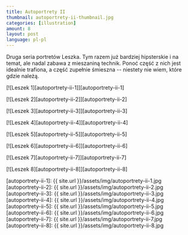 ```yaml
---
title: Autoportrety II
thumbnail: autoportrety-ii-thumbnail.jpg
categories: [illustration]
amount: 8
layout: post
language: pl-pl
---
```


Druga seria portretów Leszka. Tym razem już bardziej hipsterskie i na temat, ale nadal zabawa z mieszaniną technik. Ponoć część z nich jest idealnie trafiona, a część zupełnie śmieszna -- niestety nie wiem, które gdzie należą.

[![Leszek 1][autoportrety-ii-1]][autoportrety-ii-1]

[![Leszek 2][autoportrety-ii-2]][autoportrety-ii-2]

[![Leszek 3][autoportrety-ii-3]][autoportrety-ii-3]

[![Leszek 4][autoportrety-ii-4]][autoportrety-ii-4]

[![Leszek 5][autoportrety-ii-5]][autoportrety-ii-5]

[![Leszek 6][autoportrety-ii-6]][autoportrety-ii-6]

[![Leszek 7][autoportrety-ii-7]][autoportrety-ii-7]

[![Leszek 8][autoportrety-ii-8]][autoportrety-ii-8]

[autoportrety-ii-1]: {{ site.url }}/assets/img/autoportrety-ii-1.jpg
[autoportrety-ii-2]: {{ site.url }}/assets/img/autoportrety-ii-2.jpg
[autoportrety-ii-3]: {{ site.url }}/assets/img/autoportrety-ii-3.jpg
[autoportrety-ii-4]: {{ site.url }}/assets/img/autoportrety-ii-4.jpg
[autoportrety-ii-5]: {{ site.url }}/assets/img/autoportrety-ii-5.jpg
[autoportrety-ii-6]: {{ site.url }}/assets/img/autoportrety-ii-6.jpg
[autoportrety-ii-7]: {{ site.url }}/assets/img/autoportrety-ii-7.jpg
[autoportrety-ii-8]: {{ site.url }}/assets/img/autoportrety-ii-8.jpg